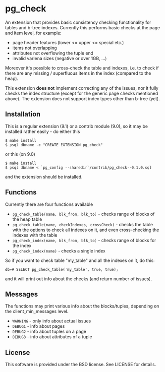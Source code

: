 pg_check
========
An extension that provides basic consistency checking functionality for
tables and b-tree indexes. Currently this performs basic checks at the
page and item level, for example:

* page header features (lower <= upper <= special etc.)
* items not overlapping
* attributes not overflowing the tuple end
* invalid varlena sizes (negative or over 1GB, ...)

Moreover it's possible to cross-check the table and indexes, i.e. to
check if there are any missing / superfluous items in the index
(compared to the heap).

This extension **does not** implement correcting any of the issues,
nor it fully checks the index structure (except for the generic page
checks mentioned above). The extension does not support index types
other than b-tree (yet).


Installation
------------

This is a regular extension (9.1) or a contrib module (9.0), so it may be
installed rather easily - do either this

    $ make install
    $ psql dbname -c "CREATE EXTENSION pg_check"

or this (on 9.0)

    $ make install
    $ psql dbname < `pg_config --sharedir`/contrib/pg_check--0.1.0.sql

and the extension should be installed.


Functions
---------

Currently there are four functions available

 * `pg_check_table(name, blk_from, blk_to)` - checks range of blocks of
    the heap table
 * `pg_check_table(name, checkIndexes, crossCheck)` - checks the table
    with the options to check all indexes on it, and even cross-checking
    the indexes with the table
 * `pg_check_index(name, blk_from, blk_to)` - checks range of blocks for
    the index
 * `pg_check_index(name)` - checks a single index

So if you want to check table "my_table" and all the indexes on it, do this:

    db=# SELECT pg_check_table('my_table', true, true);

and it will print out info about the checks (and return number of issues).


Messages
--------

The functions may print various info about the blocks/tuples, depending on
the client_min_messages level.

* `WARNING` - only info about actual issues
* `DEBUG1` - info about pages
* `DEBUG2` - info about tuples on a page
* `DEBUG3` - info about attributes of a tuple


License
-------

This software is provided under the BSD license. See LICENSE for details.